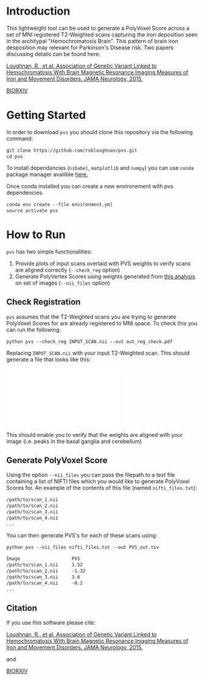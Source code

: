 # Introduction
This lightweight tool can be used to generate a PolyVoxel Score across a set of MNI registered T2-Weighted scans capturing the iron deposition seen in the architypal "Hemochromatosis Brain". This pattern of brain iron desposition may relevant for Parkinson's Disease risk. Two papers discussing details can be found here:

[Loughnan, R., et al. Association of Genetic Variant Linked to Hemochromatosis With Brain Magnetic Resonance Imaging Measures of Iron and Movement Disorders. JAMA Neurology, 2015.](https://jamanetwork.com/journals/jamaneurology/fullarticle/2794928) 

[BIORXIV](https://jamanetwork.com/journals/jamaneurology/fullarticle/2794928) 

# Getting Started

In order to download `pvs` you should clone this repository via the following command:

```
git clone https://github.com/robloughnan/pvs.git
cd pvs
```

To install dependancies (`nibabel`, `matplotlib` and `numpy`) you can use `conda` package manager availible [here.](https://store.continuum.io/cshop/anaconda/)

Once conda installed you can create a new environement with pvs dependencies.

```
conda env create --file environment.yml
source activate pvs
```

# How to Run

`pvs` has two simple functionalities:

1.  Provide plots of input scans overlaid with PVS weights to verify scans are aligned correctly (`--check_reg` option)
2. Generate PolyVertex Scores using weights generated from [this analysis](ref) on set of images (`--nii_files` option)

## Check Registration

`pvs` assumes that the T2-Weighted scans you are trying to generate PolyVoxel Scores for are already registered to MNI space. To check this you can run the following:

```
python pvs --check_reg INPUT_SCAN.nii --out out_reg_check.pdf
```

Replacing `INPUT_SCAN.nii` with your input T2-Weighted scan. This should generate a file that looks like this:

![alt text](./mni152_reg_check.pdf "Title")

This should enable you to verify that the weights are aligned with your image (i.e. peaks in the basal ganglia and cerebellum)


## Generate PolyVoxel Score

Using the option `--nii_files` you can pass the filepath to a text file containing a list of NIFTI files which you would like to generate PolyVoxel Scores for. An example of the contents of this file (named `nifti_files.txt`):
```
/path/to/scan_1.nii
/path/to/scan_2.nii
/path/to/scan_3.nii
/path/to/scan_4.nii
...
```

You can then generate PVS's for each of these scans using:
```
python pvs --nii_files nifti_files.txt --out PVS_out.tsv
```
```
Image                   PVS
/path/to/scan_1.nii     1.52
/path/to/scan_2.nii     -1.32
/path/to/scan_3.nii     3.6
/path/to/scan_4.nii     -0.2
...
```

## Citation

If you use this software please cite:

[Loughnan, R., et al. Association of Genetic Variant Linked to Hemochromatosis With Brain Magnetic Resonance Imaging Measures of Iron and Movement Disorders. JAMA Neurology, 2015.](https://jamanetwork.com/journals/jamaneurology/fullarticle/2794928) 

and 

[BIORXIV](https://jamanetwork.com/journals/jamaneurology/fullarticle/2794928) 